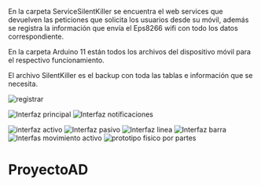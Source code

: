 En la carpeta ServiceSilentKiller se encuentra el web services que devuelven  las peticiones que solicita los usuarios desde su móvil, además se registra la información que envía el Eps8266 wifi con todo los datos correspondiente.

En la carpeta Arduino 11 están todos los archivos del dispositivo móvil para el respectivo funcionamiento.

El archivo SilentKiller es el backup con toda las tablas e información que se necesita.

![registrar](https://user-images.githubusercontent.com/69564165/131423630-936a8319-02b3-4b8e-a65c-14a4512492e9.png)

![Interfaz principal](https://user-images.githubusercontent.com/69564165/131423566-6459afc8-455a-4947-ad98-7ec7b71454e8.png)
![Interfaz notificaciones](https://user-images.githubusercontent.com/69564165/131423580-f5e8e6f6-d202-4ff5-a323-9bc3db0db5df.png)

![interfaz activo](https://user-images.githubusercontent.com/69564165/131423742-c11fafb6-a1be-4684-a99f-a74716dcd369.png)
![Interfaz pasivo](https://user-images.githubusercontent.com/69564165/131423751-956b6784-0980-4e29-bdd6-b6b6e85c70a8.png)
![Interfaz linea](https://user-images.githubusercontent.com/69564165/131423763-63c80cdf-1fbe-4a1d-94e2-0f138b6985a6.png)
![Interfaz barra](https://user-images.githubusercontent.com/69564165/131423795-86206387-57c2-4231-8b77-470d9f4b1e2a.png)
![Interfas movimiento activo ](https://user-images.githubusercontent.com/69564165/131424780-d18a2c00-7dce-48b5-9d9d-c418cf4ac904.png)
![prototipo fisico por partes](https://user-images.githubusercontent.com/69564165/131424803-52ac9cdd-14bb-4169-a99b-320bae689407.png)




# ProyectoAD
